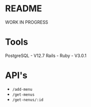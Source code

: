 # README

WORK IN PROGRESS

# Tools 

PostgreSQL - V12.7
Rails - 
Ruby - V3.0.1


# API's

- `/add-menu`
- `/get-menus`
- `/get-nenus/:id`
